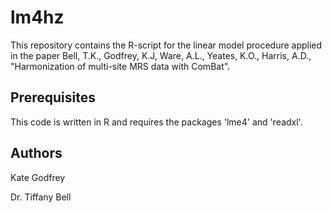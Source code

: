 # lm4hz

This repository contains the R-script for the linear model procedure applied in the paper Bell, T.K., Godfrey, K.J, Ware, A.L., Yeates, K.O., Harris, A.D., "Harmonization of multi-site MRS data with ComBat".

## Prerequisites

This code is written in R and requires the packages 'lme4' and 'readxl'.

## Authors

Kate Godfrey

Dr. Tiffany Bell




